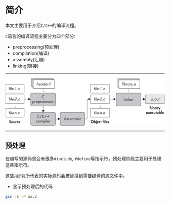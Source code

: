 # 简介

本文主要用于介绍`C/C++`的编译流程。

`C`语言的编译流程主要分为四个部分:

* preprocessing(预处理)
* compilation(编译)
* assembly(汇编)
* linking(链接)

---

![compilation phases](assert/compilation-phase.jpg)

<script src="https://gist.github.com/zhoukaisspu/676739e37244d800afa02072624d1958.js"></script>

---

## 预处理

在编写的源码里会有很多`#include`, `#define`等指示符，预处理阶段主要用于处理这些指示符。

这些`指示符`所代表的实际源码会被替换到需要编译的源文件中。

* 显示预处理后的代码

```sh
gcc -E -P xx.c
```
